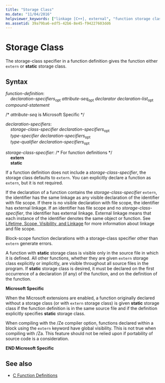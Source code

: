 ```yaml
---
title: "Storage Class"
ms.date: "11/04/2016"
helpviewer_keywords: ["linkage [C++], external", "function storage class", "function specifiers, storage class", "storage classes", "Microsoft-specific storage classes", "external linkage, storage-class specifiers", "static storage class specifiers"]
ms.assetid: 39a79ba6-edf5-42b6-8e45-f94227603dd6
---
```

# Storage Class

The storage-class specifier in a function definition gives the function either `extern` or **static** storage class.

## Syntax

*function-definition*:<br/>
&nbsp;&nbsp;&nbsp;&nbsp;*declaration-specifiers*<sub>opt</sub> *attribute-seq*<sub>opt</sub> *declarator* *declaration-list*<sub>opt</sub> *compound-statement*

/\* *attribute-seq* is Microsoft Specific \*/

*declaration-specifiers*:<br/>
&nbsp;&nbsp;&nbsp;&nbsp;*storage-class-specifier* *declaration-specifiers*<sub>opt</sub><br/>
&nbsp;&nbsp;&nbsp;&nbsp;*type-specifier* *declaration-specifiers*<sub>opt</sub><br/>
&nbsp;&nbsp;&nbsp;&nbsp;*type-qualifier* *declaration-specifiers*<sub>opt</sub>

*storage-class-specifier*: /\* For function definitions \*/<br/>
&nbsp;&nbsp;&nbsp;&nbsp;**extern**<br/>
&nbsp;&nbsp;&nbsp;&nbsp;**static**

If a function definition does not include a *storage-class-specifier*, the storage class defaults to `extern`. You can explicitly declare a function as `extern`, but it is not required.

If the declaration of a function contains the *storage-class-specifier* `extern`, the identifier has the same linkage as any visible declaration of the identifier with file scope. If there is no visible declaration with file scope, the identifier has external linkage. If an identifier has file scope and no *storage-class-specifier*, the identifier has external linkage. External linkage means that each instance of the identifier denotes the same object or function. See [Lifetime, Scope, Visibility, and Linkage](../c-language/lifetime-scope-visibility-and-linkage.md) for more information about linkage and file scope.

Block-scope function declarations with a storage-class specifier other than `extern` generate errors.

A function with **static** storage class is visible only in the source file in which it is defined. All other functions, whether they are given `extern` storage class explicitly or implicitly, are visible throughout all source files in the program. If **static** storage class is desired, it must be declared on the first occurrence of a declaration (if any) of the function, and on the definition of the function.

**Microsoft Specific**

When the Microsoft extensions are enabled, a function originally declared without a storage class (or with `extern` storage class) is given **static** storage class if the function definition is in the same source file and if the definition explicitly specifies **static** storage class.

When compiling with the /Ze compiler option, functions declared within a block using the `extern` keyword have global visibility. This is not true when compiling with /Za. This feature should not be relied upon if portability of source code is a consideration.

**END Microsoft Specific**

## See also

- [C Function Definitions](../c-language/c-function-definitions.md)
